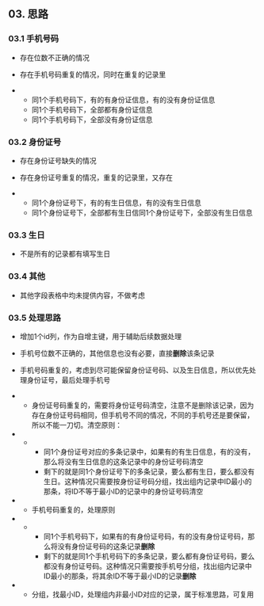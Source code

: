 ## 03. 思路

### 03.1 手机号码

- 存在位数不正确的情况
- 存在手机号码重复的情况，同时在重复的记录里

- - 同1个手机号码下，有的有身份证信息，有的没有身份证信息
  - 同1个手机号码下，全部都有身份证信息
  - 同1个手机号码下，全部没有身份证信息

### 03.2 身份证号

- 存在身份证号缺失的情况
- 存在身份证号重复的情况，重复的记录里，又存在

- - 同1个身份证号下，有的有生日信息，有的没有生日信息
  - 同1个身份证号下，全部都有生日信同1个身份证号下，全部没有生日信息

### 03.3 生日

- 不是所有的记录都有填写生日

### 03.4 其他

- 其他字段表格中均未提供内容，不做考虑

### 03.5 处理思路

- 增加1个id列，作为自增主键，用于辅助后续数据处理
- 手机号位数不正确的，其他信息也没有必要，直接**删除**该条记录
- 手机号码重复的，考虑到尽可能保留身份证号码、以及生日信息，所以优先处理身份证号，最后处理手机号

- - 身份证号码重复的，需要将身份证号码清空，注意不是删除该记录，因为存在身份证号码相同，但手机号不同的情况，不同的手机号还是要保留，所以不能一刀切。清空原则：

- - - 同1个身份证号对应的多条记录中，如果有的有生日信息，有的没有，那么将没有生日信息的这条记录中的身份证号码清空
    - 剩下的就是同1个身份证号下的多条记录，要么都有生日，要么都没有生日。这种情况只需要按身份证号码分组，找出组内记录中ID最小的那条，将ID不等于最小ID的记录中的身份证号码清空

- - 手机号码重复的，处理原则

- - - 同1个手机号码下，如果有的有身份证号码，有的没有身份证号码，那么将没有身份证号码的这条记录**删除**
    - 剩下的就是同1个手机号码下的多条记录，要么都有身份证号码，要么都没有身份证号码。这种情况只需要按手机号分组，找出组内记录中ID最小的那条，将其余ID不等于最小ID的记录**删除**

- - 分组，找最小ID，处理组内非最小ID对应的记录，属于标准思路，可复用